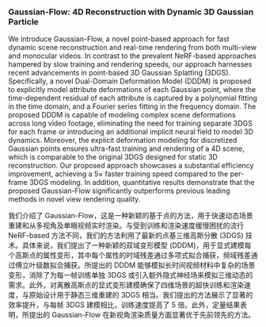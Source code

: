 ### Gaussian-Flow: 4D Reconstruction with Dynamic 3D Gaussian Particle

We introduce Gaussian-Flow, a novel point-based approach for fast dynamic scene reconstruction and real-time rendering from both multi-view and monocular videos. In contrast to the prevalent NeRF-based approaches hampered by slow training and rendering speeds, our approach harnesses recent advancements in point-based 3D Gaussian Splatting (3DGS). Specifically, a novel Dual-Domain Deformation Model (DDDM) is proposed to explicitly model attribute deformations of each Gaussian point, where the time-dependent residual of each attribute is captured by a polynomial fitting in the time domain, and a Fourier series fitting in the frequency domain. The proposed DDDM is capable of modeling complex scene deformations across long video footage, eliminating the need for training separate 3DGS for each frame or introducing an additional implicit neural field to model 3D dynamics. Moreover, the explicit deformation modeling for discretized Gaussian points ensures ultra-fast training and rendering of a 4D scene, which is comparable to the original 3DGS designed for static 3D reconstruction. Our proposed approach showcases a substantial efficiency improvement, achieving a 5× faster training speed compared to the per-frame 3DGS modeling. In addition, quantitative results demonstrate that the proposed Gaussian-Flow significantly outperforms previous leading methods in novel view rendering quality.

我们介绍了 Gaussian-Flow，这是一种新颖的基于点的方法，用于快速动态场景重建和从多视角及单眼视频实时渲染。与受到训练和渲染速度缓慢困扰的流行 NeRF-based 方法不同，我们的方法利用了最新的点基三维高斯分散 (3DGS) 技术。具体来说，我们提出了一种新颖的双域变形模型 (DDDM)，用于显式建模每个高斯点的属性变形，其中每个属性的时域残差通过多项式拟合捕获，频域残差通过傅立叶级数拟合捕获。所提出的 DDDM 能够模拟长时间视频材料中复杂的场景变形，消除了为每一帧训练单独 3DGS 或引入额外隐式神经场来模拟三维动态的需求。此外，对离散高斯点的显式变形建模确保了四维场景的超快训练和渲染速度，与原始设计用于静态三维重建的 3DGS 相当。我们提出的方法展示了显著的效率提升，与每帧 3DGS 建模相比，训练速度提高了 5 倍。此外，定量结果表明，所提出的 Gaussian-Flow 在新视角渲染质量方面显著优于先前领先的方法。
